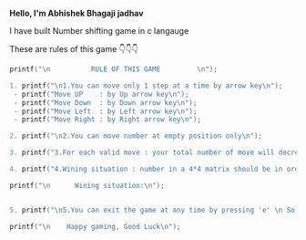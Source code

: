 **Hello, I'm Abhishek Bhagaji jadhav**

I have built Number shifting game in c langauge

These are rules of this game  👇👇👇

```c
printf("\n          RULE OF THIS GAME         \n");

1. printf("\n1.You can move only 1 step at a time by arrow key\n");
 - printf("Move UP    : by Up arrow key\n");
 - printf("Move Down  : by Down arrow key\n");
 - printf("Move Left  : by Left arrow key\n");
 - printf("Move Right : by Right arrow key\n");

2. printf("\n2.You can move number at empty position only\n");

3. printf("3.For each valid move : your total number of move will decreased by 1\n");

4. printf("4.Wining situation : number in a 4*4 matrix should be in order from 1 to 15\n");

printf("\n      Wining situation:\n");


5. printf("\n5.You can exit the game at any time by pressing 'e' \n So Try to win in minimum no of move\n");

printf("\n    Happy gaming, Good Luck\n");
```
